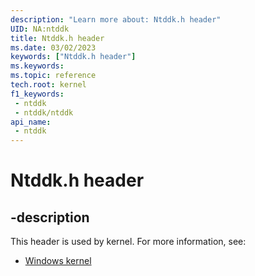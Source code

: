 ```yaml
---
description: "Learn more about: Ntddk.h header"
UID: NA:ntddk
title: Ntddk.h header
ms.date: 03/02/2023
keywords: ["Ntddk.h header"]
ms.keywords: 
ms.topic: reference
tech.root: kernel
f1_keywords:
 - ntddk
 - ntddk/ntddk
api_name:
 - ntddk
---
```


# Ntddk.h header

## -description

This header is used by kernel. For more information, see:

- [Windows kernel](../_kernel/index.md)
